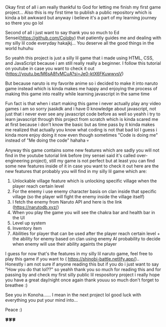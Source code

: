 Okay first of all i am really thankful to God for letting me finish my first game project...
Also this is my first time to publish a public repository which is kinda a bit awkward but anyway i believe it's a part of my learning journey so there you go lol 

Second of all i just want to say thank you so much to Ed Sensei(https://github.com/Coloby) that patiently guides me and dealing with my silly lil code everyday hakajkj... You deserve all the good things in the world huhuhu

So yeahh this project is just a silly lil game that i made using HTML, CSS, and JavaScript because i am still really really a beginner.
I follow this tutorial on youtube in case you want to check it out (https://youtu.be/M6sA8fvMCuA?si=Je0-ktX6FKuwwvsV)

But because naruto is my favorite anime so i decided to make it into naruto game instead which is kinda makes me happy and enjoying the process of making this game into reality while learning javascript in the same time

Fun fact is that when i start making this game i never actually play any video games i am so sorry jsaskdk and i have 0 knowledge about javascript, not just that i never ever see any javascript code before as well
so yeahh i try to learn javascript through this project from scratch which is kinda scared me at first because i don't know the basic but as time pass by it kinda makes me realized that actually you know what coding is not that bad lol
I guess i kinda more enjoy doing it now even though sometimes "Code is doing me" instead of "Me doing the code" hahaha 💀 

Anyway this game contains some new features which are sadly you will not find in the youtube tutorial link before (my sensei said it's called over-engineering project), 
still my game is not perfect but at least you can find some new features inside of it in case you want to check it out here are the new features that probably you will find in my silly lil game which are:

1. Unlockable village feature which is unlocking specific village when the player reach certain level
2. For the enemy i use enemy character basis on clan inside that specific village (so the player will fight the enemy inside the village itself)
3. I fetch the enemy from Naruto API and here is the link (https://narutodb.xyz/)
4. When you play the game you will see the chakra bar and health bar in the UI
5. Level up system
6. Inventory item 
7. Abilities for player that can be used after the player reach certain level + the ability for enemy based on clan using enemy AI probability to decide when enemy will use their ability againts the player

I guess for now that's the features in my silly lil naruto game, feel free to play this game if you want to ( https://shinobi-battle.netlify.app/)..<br>
Honestly i am not sure if anyone reading this but if you do i just want to say "How you do that lol??"
so yeahh thank you so much for reading this and for passing by and check my first silly public lil respository project
i really hope you have a great day/night once again thank youuu so much don't forget to breathee :)

See you in Konoha......
I mean in the next project lol good luck with everything you put your mind into... 

Peace :)

🍀🍀🍀
